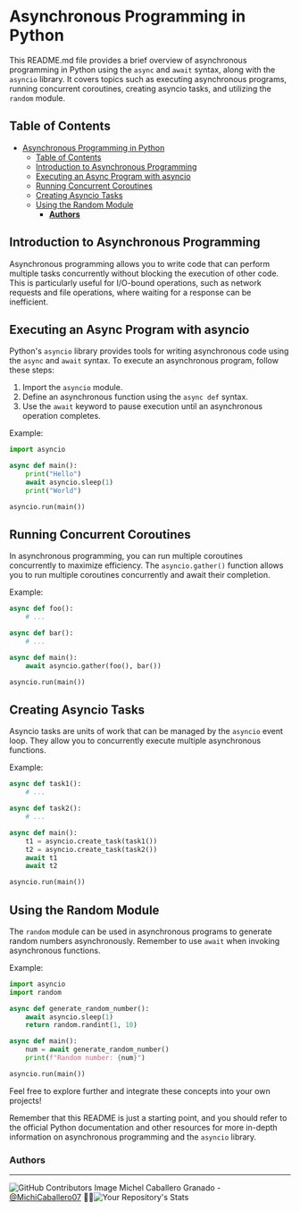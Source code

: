 # Asynchronous Programming in Python

This README.md file provides a brief overview of asynchronous programming in Python using the `async` and `await` syntax, along with the `asyncio` library. It covers topics such as executing asynchronous programs, running concurrent coroutines, creating asyncio tasks, and utilizing the `random` module.

## Table of Contents
- [Asynchronous Programming in Python](#asynchronous-programming-in-python)
  - [Table of Contents](#table-of-contents)
  - [Introduction to Asynchronous Programming](#introduction-to-asynchronous-programming)
  - [Executing an Async Program with asyncio](#executing-an-async-program-with-asyncio)
  - [Running Concurrent Coroutines](#running-concurrent-coroutines)
  - [Creating Asyncio Tasks](#creating-asyncio-tasks)
  - [Using the Random Module](#using-the-random-module)
    - [**Authors**](#authors)

## Introduction to Asynchronous Programming

Asynchronous programming allows you to write code that can perform multiple tasks concurrently without blocking the execution of other code. This is particularly useful for I/O-bound operations, such as network requests and file operations, where waiting for a response can be inefficient.

## Executing an Async Program with asyncio

Python's `asyncio` library provides tools for writing asynchronous code using the `async` and `await` syntax. To execute an asynchronous program, follow these steps:

1. Import the `asyncio` module.
2. Define an asynchronous function using the `async def` syntax.
3. Use the `await` keyword to pause execution until an asynchronous operation completes.

Example:
```python
import asyncio

async def main():
    print("Hello")
    await asyncio.sleep(1)
    print("World")

asyncio.run(main())
```

## Running Concurrent Coroutines

In asynchronous programming, you can run multiple coroutines concurrently to maximize efficiency. The `asyncio.gather()` function allows you to run multiple coroutines concurrently and await their completion.

Example:
```python
async def foo():
    # ...

async def bar():
    # ...

async def main():
    await asyncio.gather(foo(), bar())

asyncio.run(main())
```

## Creating Asyncio Tasks

Asyncio tasks are units of work that can be managed by the `asyncio` event loop. They allow you to concurrently execute multiple asynchronous functions.

Example:
```python
async def task1():
    # ...

async def task2():
    # ...

async def main():
    t1 = asyncio.create_task(task1())
    t2 = asyncio.create_task(task2())
    await t1
    await t2

asyncio.run(main())
```

## Using the Random Module

The `random` module can be used in asynchronous programs to generate random numbers asynchronously. Remember to use `await` when invoking asynchronous functions.

Example:
```python
import asyncio
import random

async def generate_random_number():
    await asyncio.sleep(1)
    return random.randint(1, 10)

async def main():
    num = await generate_random_number()
    print(f"Random number: {num}")

asyncio.run(main())
```

Feel free to explore further and integrate these concepts into your own projects!

Remember that this README is just a starting point, and you should refer to the official Python documentation and other resources for more in-depth information on asynchronous programming and the `asyncio` library.



### **Authors**
--- 
![GitHub Contributors Image](https://contrib.rocks/image?repo=MichiCaballero07/holbertonschool-higher_level_programming) Michel Caballero Granado - <a href="https://github.com/MichiCaballero07" target="_blank"> @MichiCaballero07</a> :genie_woman:![Your Repository's Stats](https://github-readme-stats.vercel.app/api?username=MichiCaballero07&show_icons=true)

